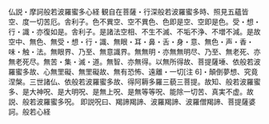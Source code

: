 仏説・摩訶般若波羅蜜多心経
観自在菩薩・行深般若波羅蜜多時、照見五蘊皆空、度一切苦厄。舎利子。色不異空、空不異色、色即是空、空即是色。受・想・行・識・亦復如是。舎利子。是諸法空相、不生不滅、不垢不浄、不増不減。是故空中、無色、無受・想・行・識、無眼・耳・鼻・舌・身・意、無色・声・香・味・触・法。無眼界、乃至、無意識界。無無明・亦無無明尽、乃至、無老死、亦無老死尽。無苦・集・滅・道。無智、亦無得。以無所得故、菩提薩埵、依般若波羅蜜多故、心無罜礙、無罜礙故、無有恐怖、遠離・一切[注 6]・顛倒夢想、究竟涅槃。三世諸仏、依般若波羅蜜多故、得阿耨多羅三藐三菩提。故知、般若波羅蜜多、是大神呪、是大明呪、是無上呪、是無等等呪、能除一切苦、真実不虚。故説、般若波羅蜜多呪。
即説呪曰、羯諦羯諦、波羅羯諦、波羅僧羯諦、菩提薩婆訶。般若心経
